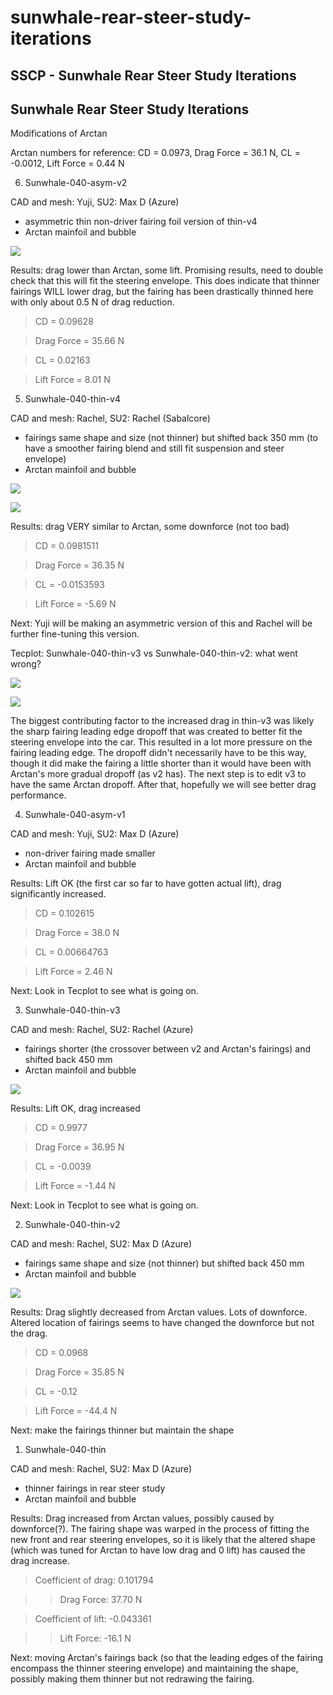 # sunwhale-rear-steer-study-iterations

## SSCP - Sunwhale Rear Steer Study Iterations

## Sunwhale Rear Steer Study Iterations

Modifications of Arctan

Arctan numbers for reference: CD = 0.0973, Drag Force = 36.1 N, CL = -0.0012, Lift Force = 0.44 N

6. Sunwhale-040-asym-v2

CAD and mesh: Yuji, SU2: Max D (Azure)

* asymmetric thin non-driver fairing foil version of thin-v4
* Arctan mainfoil and bubble

![](../../../../assets/image_cd1e78d61a.jpg)

Results: drag lower than Arctan, some lift. Promising results, need to double check that this will fit the steering envelope. This does indicate that thinner fairings WILL lower drag, but the fairing has been drastically thinned here with only about 0.5 N of drag reduction.

> CD = 0.09628

> Drag Force = 35.66 N&#x20;

> CL = 0.02163

> &#x20; Lift Force = 8.01 N

5. Sunwhale-040-thin-v4

CAD and mesh: Rachel, SU2: Rachel (Sabalcore)

* fairings same shape and size (not thinner) but shifted back 350 mm (to have a smoother fairing blend and still fit suspension and steer envelope)
* Arctan mainfoil and bubble

![](../../../../assets/image_be2e1507c1.jpg)

![](../../../../assets/image_31d4d9bfbe.jpg)

Results: drag VERY similar to Arctan, some downforce (not too bad)

> CD = 0.0981511

> Drag Force = 36.35 N&#x20;

> CL = -0.0153593

> &#x20; Lift Force = -5.69 N

Next: Yuji will be making an asymmetric version of this and Rachel will be further fine-tuning this version.

Tecplot: Sunwhale-040-thin-v3 vs Sunwhale-040-thin-v2: what went wrong?

![](../../../../assets/image_389814d291.jpg)

![](../../../../assets/image_8b582142be.jpg)

The biggest contributing factor to the increased drag in thin-v3 was likely the sharp fairing leading edge dropoff that was created to better fit the steering envelope into the car. This resulted in a lot more pressure on the fairing leading edge. The dropoff didn't necessarily have to be this way, though it did make the fairing a little shorter than it would have been with Arctan's more gradual dropoff (as v2 has). The next step is to edit v3 to have the same Arctan dropoff. After that, hopefully we will see better drag performance.

4. Sunwhale-040-asym-v1

CAD and mesh: Yuji, SU2: Max D (Azure)

* non-driver fairing made smaller
* Arctan mainfoil and bubble

Results: Lift OK (the first car so far to have gotten actual lift), drag significantly increased.

> CD = 0.102615

> Drag Force = 38.0 N

> CL = 0.00664763

> &#x20; Lift Force = 2.46 N

Next: Look in Tecplot to see what is going on.

3. Sunwhale-040-thin-v3

CAD and mesh: Rachel, SU2: Rachel (Azure)

* fairings shorter (the crossover between v2 and Arctan's fairings) and shifted back 450 mm
* Arctan mainfoil and bubble

![](../../../../assets/image_ec72822f26.jpg)

Results: Lift OK, drag increased

> CD = 0.9977

> Drag Force = 36.95 N

> CL = -0.0039

> Lift Force = -1.44 N

Next: Look in Tecplot to see what is going on.

2. Sunwhale-040-thin-v2

CAD and mesh: Rachel, SU2: Max D (Azure)

* fairings same shape and size (not thinner) but shifted back 450 mm
* Arctan mainfoil and bubble

![](../../../../assets/image_a52c1372b7.jpg)

Results: Drag slightly decreased from Arctan values. Lots of downforce. Altered location of fairings seems to have changed the downforce but not the drag.

> CD = 0.0968

> Drag Force = 35.85 N

> CL = -0.12

> Lift Force = -44.4 N

Next: make the fairings thinner but maintain the shape

1. Sunwhale-040-thin

CAD and mesh: Rachel, SU2: Max D (Azure)

* thinner fairings in rear steer study
* Arctan mainfoil and bubble

Results: Drag increased from Arctan values, possibly caused by downforce(?). The fairing shape was warped in the process of fitting the new front and rear steering envelopes, so it is likely that the altered shape (which was tuned for Arctan to have low drag and 0 lift) has caused the drag increase.

> Coefficient of drag: 0.101794

> > Drag Force: 37.70 N

> Coefficient of lift: -0.043361

> > Lift Force: -16.1 N

Next: moving Arctan's fairings back (so that the leading edges of the fairing encompass the thinner steering envelope) and maintaining the shape, possibly making them thinner but not redrawing the fairing.
